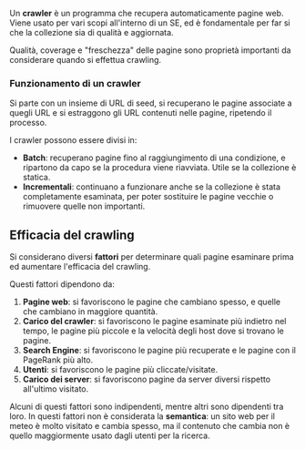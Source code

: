 Un **crawler** è un programma che recupera automaticamente pagine web. Viene usato per vari scopi all'interno di un SE, ed è fondamentale per far si che la collezione sia di qualità e aggiornata.

Qualità, coverage e "freschezza" delle pagine sono proprietà importanti da considerare quando si effettua crawling.

### Funzionamento di un crawler
Si parte con un insieme di URL di seed, si recuperano le pagine associate a quegli URL e si estraggono gli URL contenuti nelle pagine, ripetendo il processo.

I crawler possono essere divisi in:
- **Batch**: recuperano pagine fino al raggiungimento di una condizione, e ripartono da capo se la procedura viene riavviata. Utile se la collezione è statica.
- **Incrementali**: continuano a funzionare anche se la collezione è stata completamente esaminata, per poter sostituire le pagine vecchie o rimuovere quelle non importanti.

## Efficacia del crawling

Si considerano diversi **fattori** per determinare quali pagine esaminare prima ed aumentare l'efficacia del crawling.

Questi fattori dipendono da: 
1. **Pagine web**: si favoriscono le pagine che cambiano spesso, e quelle che cambiano in maggiore quantità.
2. **Carico del crawler**: si favoriscono le pagine esaminate più indietro nel tempo, le pagine più piccole e la velocità degli host dove si trovano le pagine.
3. **Search Engine**: si favoriscono le pagine più recuperate e le pagine con il PageRank più alto.
4. **Utenti**: si favoriscono le pagine più cliccate/visitate.
5. **Carico dei server**: si favoriscono pagine da server diversi rispetto all'ultimo visitato.

Alcuni di questi fattori sono indipendenti, mentre altri sono dipendenti tra loro.
In questi fattori non è considerata la **semantica**: un sito web per il meteo è molto visitato e cambia spesso, ma il contenuto che cambia non è quello maggiormente usato dagli utenti per la ricerca.
